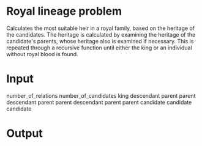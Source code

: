 # Royal lineage problem
Calculates the most suitable heir in a royal family, based on the heritage of the candidates. The heritage is calculated by examining the heritage of the candidate's parents, whose heritage also is examined if necessary. This is repeated through a recursive function until either the king or an individual without royal blood is found.
# Input
number_of_relations number_of_candidates
king
descendant parent parent
descendant parent parent
descendant parent parent
candidate
candidate
candidate


# Output
